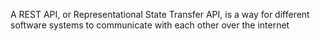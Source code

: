 A REST API, or Representational State Transfer API, is a way for different software systems to communicate with each other over the internet
